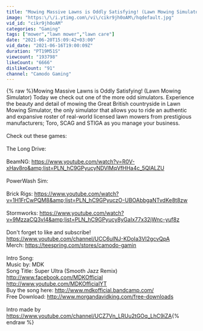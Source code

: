 ```yaml
---
title: "Mowing Massive Lawns is Oddly Satisfying! (Lawn Mowing Simulator)"
image: "https:\/\/i.ytimg.com\/vi\/cikr9jh0oAM\/hqdefault.jpg"
vid_id: "cikr9jh0oAM"
categories: "Gaming"
tags: ["mower","lawn mower","lawn care"]
date: "2021-06-20T15:09:42+03:00"
vid_date: "2021-06-16T19:00:09Z"
duration: "PT19M51S"
viewcount: "193798"
likeCount: "6666"
dislikeCount: "91"
channel: "Camodo Gaming"
---
```

{% raw %}Mowing Massive Lawns is Oddly Satisfying! (Lawn Mowing Simulator) Today we check out one of the more odd simulators. Experience the beauty and detail of mowing the Great British countryside in Lawn Mowing Simulator, the only simulator that allows you to ride an authentic and expansive roster of real-world licensed lawn mowers from prestigious manufacturers; Toro, SCAG and STIGA as you manage your business.<br /><br />Check out these games:<br /><br />The Long Drive:<br /><br />BeamNG: <a rel="nofollow" target="blank" href="https://www.youtube.com/watch?v=R0V-xHav8ro&amp;list=PLN_hC9GPyucyNDVlMqVfHHa4c_5QlALZU">https://www.youtube.com/watch?v=R0V-xHav8ro&amp;list=PLN_hC9GPyucyNDVlMqVfHHa4c_5QlALZU</a><br /><br />PowerWash Sim: <br /><br />Brick Rigs: <a rel="nofollow" target="blank" href="https://www.youtube.com/watch?v=1H1FrCwPQM8&amp;list=PLN_hC9GPyuczO-UBOAbbgaNTvdKe8t8zw">https://www.youtube.com/watch?v=1H1FrCwPQM8&amp;list=PLN_hC9GPyuczO-UBOAbbgaNTvdKe8t8zw</a><br /><br />Stormworks: <a rel="nofollow" target="blank" href="https://www.youtube.com/watch?v=9MzzaCQ3vI4&amp;list=PLN_hC9GPyucy8yGaIx77x32jWnc-yuf8z">https://www.youtube.com/watch?v=9MzzaCQ3vI4&amp;list=PLN_hC9GPyucy8yGaIx77x32jWnc-yuf8z</a><br /><br />Don't forget to like and subscribe! <a rel="nofollow" target="blank" href="https://www.youtube.com/channel/UCC6ulNJ-KDoIa3VI2gcvQpA">https://www.youtube.com/channel/UCC6ulNJ-KDoIa3VI2gcvQpA</a><br />Merch: <a rel="nofollow" target="blank" href="https://teespring.com/stores/camodo-gamin">https://teespring.com/stores/camodo-gamin</a><br /><br />Intro Song:<br />Music by: MDK<br />Song Title: Super Ultra (Smooth Jazz Remix)<br /><a rel="nofollow" target="blank" href="http://www.facebook.com/MDKOfficial">http://www.facebook.com/MDKOfficial</a><br /><a rel="nofollow" target="blank" href="http://www.youtube.com/MDKOfficialYT">http://www.youtube.com/MDKOfficialYT</a><br />Buy the song here: <a rel="nofollow" target="blank" href="http://www.mdkofficial.bandcamp.com/">http://www.mdkofficial.bandcamp.com/</a><br />Free Download: <a rel="nofollow" target="blank" href="http://www.morgandavidking.com/free-downloads">http://www.morgandavidking.com/free-downloads</a><br /><br />Intro made by <a rel="nofollow" target="blank" href="https://www.youtube.com/channel/UCZ7Vn_LRUu2tGOq_LhC9iZA">https://www.youtube.com/channel/UCZ7Vn_LRUu2tGOq_LhC9iZA</a>{% endraw %}
